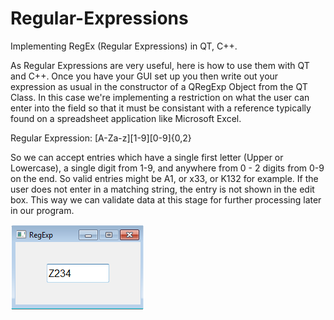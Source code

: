 # Regular-Expressions
Implementing RegEx (Regular Expressions) in QT, C++.

As Regular Expressions are very useful, here is how to use them with QT and C++. Once you have your GUI set up you then write out your expression as usual in the constructor of a QRegExp Object from the QT Class. In this case we're implementing a restriction on what the user can enter into the field so that it must be consistant with a reference typically found on a spreadsheet application like Microsoft Excel. 

Regular Expression: [A-Za-z][1-9][0-9]{0,2}

So we can accept entries which have a single first letter (Upper or Lowercase), a single digit from 1-9, and anywhere from 0 - 2 digits from 0-9 on the end. So valid entries might be A1, or x33, or K132 for example. If the user does not enter in a matching string, the entry is not shown in the edit box.
This way we can validate data at this stage for further processing later in our program.

![alt text](https://github.com/GitDhamani/Regular-Expressions/blob/main/ScreenShot.png?raw=true)
